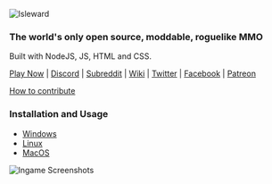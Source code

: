 ![Isleward](https://gitlab.com/Isleward/isleward/raw/master/src/client/images/logo_1.png)

### The world's only open source, moddable, roguelike MMO

Built with NodeJS, JS, HTML and CSS.

[Play Now](http://play.isleward.com/) | [Discord](https://discord.gg/gnsn7ZP) | [Subreddit](https://www.reddit.com/r/isleward) | [Wiki](http://wiki.isleward.com/Main_Page) | [Twitter](https://twitter.com/playisleward) | [Facebook](https://www.facebook.com/isleward/) | [Patreon](http://patreon.com/bigbadwaffle)

[How to contribute](CONTRIBUTING.md)

### Installation and Usage

* [Windows](https://gitlab.com/Isleward/isleward/wikis/installation-and-usage-(windows))
* [Linux](https://gitlab.com/Isleward/isleward/wikis/installation-and-usage-(linux))
* [MacOS](https://gitlab.com/Isleward/isleward/wikis/installation-and-usage-(macos))

![Ingame Screenshots](http://i.imgur.com/p4ktJ5O.png)
